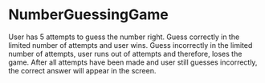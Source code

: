 # NumberGuessingGame

User has 5 attempts to guess the number right.
Guess correctly in the limited number of attempts and user wins.
Guess incorrectly in the limited number of attempts, user runs out of attempts and therefore, loses the game.
After all attempts have been made and user still guesses incorrectly, the correct answer will appear in the screen.

